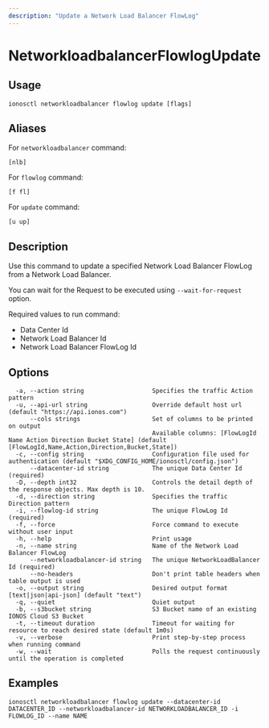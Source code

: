 ```yaml
---
description: "Update a Network Load Balancer FlowLog"
---
```


# NetworkloadbalancerFlowlogUpdate

## Usage

```text
ionosctl networkloadbalancer flowlog update [flags]
```

## Aliases

For `networkloadbalancer` command:

```text
[nlb]
```

For `flowlog` command:

```text
[f fl]
```

For `update` command:

```text
[u up]
```

## Description

Use this command to update a specified Network Load Balancer FlowLog from a Network Load Balancer.

You can wait for the Request to be executed using `--wait-for-request` option.

Required values to run command:

* Data Center Id
* Network Load Balancer Id
* Network Load Balancer FlowLog Id

## Options

```text
  -a, --action string                   Specifies the traffic Action pattern
  -u, --api-url string                  Override default host url (default "https://api.ionos.com")
      --cols strings                    Set of columns to be printed on output 
                                        Available columns: [FlowLogId Name Action Direction Bucket State] (default [FlowLogId,Name,Action,Direction,Bucket,State])
  -c, --config string                   Configuration file used for authentication (default "$XDG_CONFIG_HOME/ionosctl/config.json")
      --datacenter-id string            The unique Data Center Id (required)
  -D, --depth int32                     Controls the detail depth of the response objects. Max depth is 10.
  -d, --direction string                Specifies the traffic Direction pattern
  -i, --flowlog-id string               The unique FlowLog Id (required)
  -f, --force                           Force command to execute without user input
  -h, --help                            Print usage
  -n, --name string                     Name of the Network Load Balancer FlowLog
      --networkloadbalancer-id string   The unique NetworkLoadBalancer Id (required)
      --no-headers                      Don't print table headers when table output is used
  -o, --output string                   Desired output format [text|json|api-json] (default "text")
  -q, --quiet                           Quiet output
  -b, --s3bucket string                 S3 Bucket name of an existing IONOS Cloud S3 Bucket
  -t, --timeout duration                Timeout for waiting for resource to reach desired state (default 1m0s)
  -v, --verbose                         Print step-by-step process when running command
  -w, --wait                            Polls the request continuously until the operation is completed
```

## Examples

```text
ionosctl networkloadbalancer flowlog update --datacenter-id DATACENTER_ID --networkloadbalancer-id NETWORKLOADBALANCER_ID -i FLOWLOG_ID --name NAME
```

